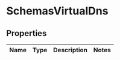 # SchemasVirtualDns

## Properties
Name | Type | Description | Notes
------------ | ------------- | ------------- | -------------
